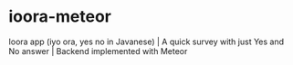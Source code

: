 # ioora-meteor
Ioora app (iyo ora, yes no in Javanese) | A quick survey with just Yes and No answer | Backend implemented with Meteor
